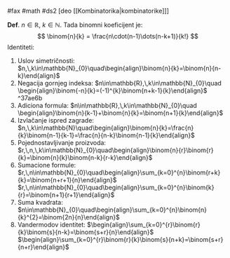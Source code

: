 #fax #math #ds2 [deo [[Kombinatorika|kombinatorike]]]
$\:$

**Def**. $n\in \mathbb{R},\ k\in \mathbb{N}$. Tada binomni koeficijent je:
$$
\binom{n}{k} = \frac{n\cdot(n-1)\dots(n-k+1)}{k!}
$$
Identiteti:
1. Uslov simetričnosti:
   $n,\,k\in\mathbb{N}_{0}\quad\begin{align}\binom{n}{k}=\binom{n}{n-k}\end{align}$
2. Negacija gornjeg indeksa:
   $n\in\mathbb{R},\,k\in\mathbb{N}_{0}\quad \begin{align}\binom{-n}{k}=(-1)^{k}\binom{n+k-1}{k}\end{align}$ ^37ae6b
3. Adiciona formula:
   $n\in\mathbb{R},\,k\in\mathbb{N}_{0}\quad \begin{align}\binom{n}{k-1}+\binom{n}{k}=\binom{n+1}{k}\end{align}$
4. Izvlačanje ispred zagrade:
   $n,\,k\in\mathbb{N}\quad\begin{align}\binom{n}{k}=\frac{n}{k}\binom{n-1}{k-1}=\frac{n}{n-k}\binom{n-1}{k}\end{align}$
5. Pojednostavljivanje proizvoda:
   $r,\,n,\,k\in\mathbb{N}_{0}\quad\begin{align}\binom{n}{r}\binom{r}{k}=\binom{n}{k}\binom{n-k}{r-k}\end{align}$
6. Sumacione formule:
   $r,\,n\in\mathbb{N}_{0}\quad\begin{align}\sum_{k=0}^{n}\binom{r+k}{k}=\binom{n+r+1}{n}\end{align}$
   $r,\,n\in\mathbb{N}_{0}\quad\begin{align}\sum_{k=0}^{n}\binom{k}{r}=\binom{n+1}{r+1}\end{align}$
7. Suma kvadrata:
   $n\in\mathbb{N}_{0}\quad\begin{align}\sum_{k=0}^{n}\binom{n}{k}^{2}=\binom{2n}{n}\end{align}$
8. Vandermodov identitet:
   $\begin{align}\sum_{k=0}^{r}\binom{r}{k}\binom{s}{n-k}=\binom{s+r}{n}\end{align}$
   $\begin{align}\sum_{k=0}^{r}\binom{r}{k}\binom{s}{n+k}=\binom{s+r}{n+r}\end{align}$